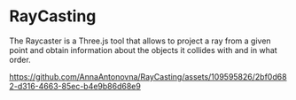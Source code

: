 # RayCasting
 The Raycaster is a Three.js tool that allows to project a ray from a given point and obtain information about the objects it collides with and in what order.


https://github.com/AnnaAntonovna/RayCasting/assets/109595826/2bf0d682-d316-4663-85ec-b4e9b86d68e9

